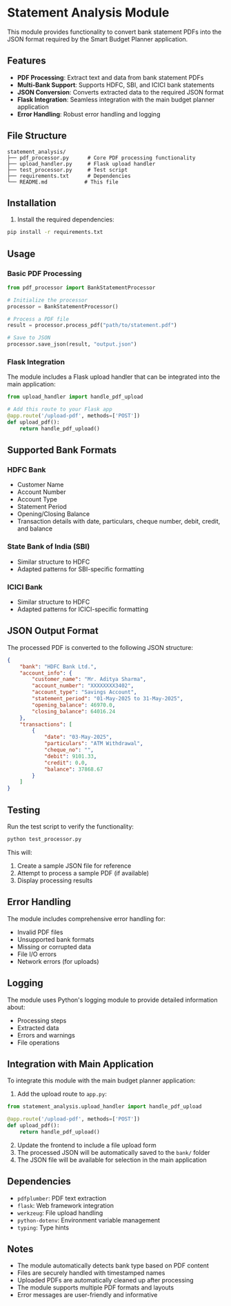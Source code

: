 # Statement Analysis Module

This module provides functionality to convert bank statement PDFs into the JSON format required by the Smart Budget Planner application.

## Features

- **PDF Processing**: Extract text and data from bank statement PDFs
- **Multi-Bank Support**: Supports HDFC, SBI, and ICICI bank statements
- **JSON Conversion**: Converts extracted data to the required JSON format
- **Flask Integration**: Seamless integration with the main budget planner application
- **Error Handling**: Robust error handling and logging

## File Structure

```
statement_analysis/
├── pdf_processor.py      # Core PDF processing functionality
├── upload_handler.py     # Flask upload handler
├── test_processor.py     # Test script
├── requirements.txt      # Dependencies
└── README.md            # This file
```

## Installation

1. Install the required dependencies:
```bash
pip install -r requirements.txt
```

## Usage

### Basic PDF Processing

```python
from pdf_processor import BankStatementProcessor

# Initialize the processor
processor = BankStatementProcessor()

# Process a PDF file
result = processor.process_pdf("path/to/statement.pdf")

# Save to JSON
processor.save_json(result, "output.json")
```

### Flask Integration

The module includes a Flask upload handler that can be integrated into the main application:

```python
from upload_handler import handle_pdf_upload

# Add this route to your Flask app
@app.route('/upload-pdf', methods=['POST'])
def upload_pdf():
    return handle_pdf_upload()
```

## Supported Bank Formats

### HDFC Bank
- Customer Name
- Account Number
- Account Type
- Statement Period
- Opening/Closing Balance
- Transaction details with date, particulars, cheque number, debit, credit, and balance

### State Bank of India (SBI)
- Similar structure to HDFC
- Adapted patterns for SBI-specific formatting

### ICICI Bank
- Similar structure to HDFC
- Adapted patterns for ICICI-specific formatting

## JSON Output Format

The processed PDF is converted to the following JSON structure:

```json
{
    "bank": "HDFC Bank Ltd.",
    "account_info": {
        "customer_name": "Mr. Aditya Sharma",
        "account_number": "XXXXXXXX3402",
        "account_type": "Savings Account",
        "statement_period": "01-May-2025 to 31-May-2025",
        "opening_balance": 46970.0,
        "closing_balance": 64016.24
    },
    "transactions": [
        {
            "date": "03-May-2025",
            "particulars": "ATM Withdrawal",
            "cheque_no": "",
            "debit": 9101.33,
            "credit": 0.0,
            "balance": 37868.67
        }
    ]
}
```

## Testing

Run the test script to verify the functionality:

```bash
python test_processor.py
```

This will:
1. Create a sample JSON file for reference
2. Attempt to process a sample PDF (if available)
3. Display processing results

## Error Handling

The module includes comprehensive error handling for:
- Invalid PDF files
- Unsupported bank formats
- Missing or corrupted data
- File I/O errors
- Network errors (for uploads)

## Logging

The module uses Python's logging module to provide detailed information about:
- Processing steps
- Extracted data
- Errors and warnings
- File operations

## Integration with Main Application

To integrate this module with the main budget planner application:

1. Add the upload route to `app.py`:
```python
from statement_analysis.upload_handler import handle_pdf_upload

@app.route('/upload-pdf', methods=['POST'])
def upload_pdf():
    return handle_pdf_upload()
```

2. Update the frontend to include a file upload form
3. The processed JSON will be automatically saved to the `bank/` folder
4. The JSON file will be available for selection in the main application

## Dependencies

- `pdfplumber`: PDF text extraction
- `flask`: Web framework integration
- `werkzeug`: File upload handling
- `python-dotenv`: Environment variable management
- `typing`: Type hints

## Notes

- The module automatically detects bank type based on PDF content
- Files are securely handled with timestamped names
- Uploaded PDFs are automatically cleaned up after processing
- The module supports multiple PDF formats and layouts
- Error messages are user-friendly and informative 